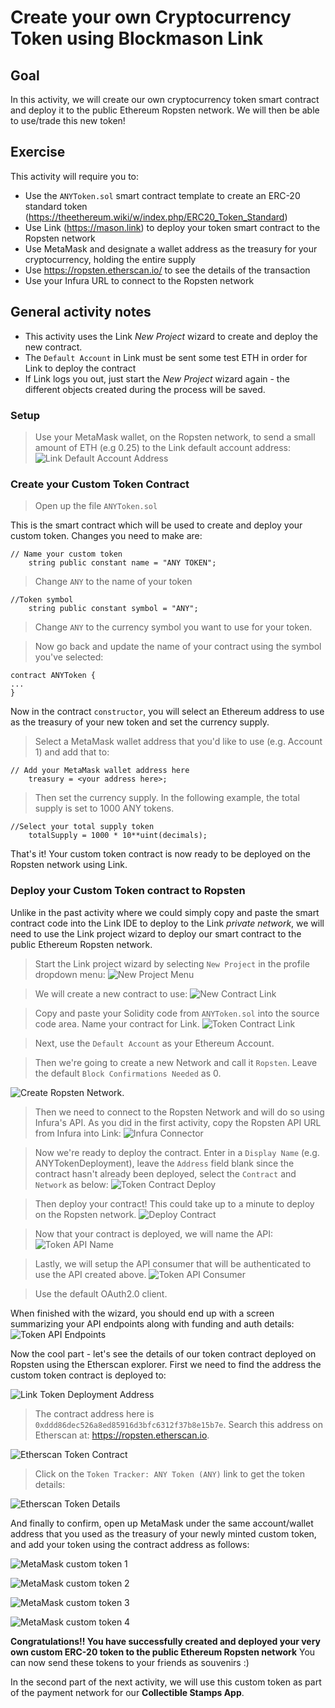 # Create your own Cryptocurrency Token using Blockmason Link
## Goal
In this activity, we will create our own cryptocurrency token smart contract and deploy it to the public Ethereum Ropsten network. We will then be able to use/trade this new token!

## Exercise
This activity will require you to:
* Use the `ANYToken.sol` smart contract template to create an ERC-20 standard token (https://theethereum.wiki/w/index.php/ERC20_Token_Standard)
* Use Link (https://mason.link) to deploy your token smart contract to the Ropsten network
* Use MetaMask and designate a wallet address as the treasury for your cryptocurrency, holding the entire supply
* Use https://ropsten.etherscan.io/ to see the details of the transaction
* Use your Infura URL to connect to the Ropsten network

## General activity notes
* This activity uses the Link *New Project* wizard to create and deploy the new contract. 
* The `Default Account` in Link must be sent some test ETH in order for Link to deploy the contract
* If Link logs you out, just start the *New Project* wizard again - the different objects created during the process will be saved.

### Setup
> Use your MetaMask wallet, on the Ropsten network, to send a small amount of ETH (e.g 0.25) to the Link default account address:
![Link Default Account Address](images/ethereum_accounts.png)

### Create your Custom Token Contract
> Open up the file `ANYToken.sol`

This is the smart contract which will be used to create and deploy your custom token. Changes you need to make are:
```
// Name your custom token
    string public constant name = "ANY TOKEN";
```
> Change `ANY` to the name of your token

```
//Token symbol
    string public constant symbol = "ANY";
```
> Change `ANY` to the currency symbol you want to use for your token. 

> Now go back and update the name of your contract using the symbol you've selected:
```
contract ANYToken {
...
}
```
Now in the contract `constructor`, you will select an Ethereum address to use as the treasury of your new token and set the currency supply. 

> Select a MetaMask wallet address that you'd like to use (e.g. Account 1) and add that to:
```
// Add your MetaMask wallet address here
    treasury = <your address here>;
```

> Then set the currency supply. In the following example, the total supply is set to 1000 ANY tokens.
```
//Select your total supply token
    totalSupply = 1000 * 10**uint(decimals);
```
That's it! Your custom token contract is now ready to be deployed on the Ropsten network using Link.

### Deploy your Custom Token contract to Ropsten
Unlike in the past activity where we could simply copy and paste the smart contract code into the Link IDE to deploy to the Link *private network*, we will need to use the Link project wizard to deploy our smart contract to the public Ethereum Ropsten network.

> Start the Link project wizard by selecting `New Project` in the profile dropdown menu:
![New Project Menu](images/new_project_menu.png)

> We will create a new contract to use:
![New Contract Link](images/new_contract.png)

> Copy and paste your Solidity code from `ANYToken.sol` into the source code area. Name your contract for Link.
![Token Contract Link](images/token_contract_link.png)

> Next, use the `Default Account` as your Ethereum Account.

> Then we're going to create a new Network and call it `Ropsten`. Leave the default `Block Confirmations Needed` as 0. 

![Create Ropsten Network](images/ropsten_network.png).

> Then we need to connect to the Ropsten Network and will do so using Infura's API. As you did in the first activity, copy the Ropsten API URL from Infura into Link:
![Infura Connector](images/infura_connector.png)

> Now we're ready to deploy the contract. Enter in a `Display Name` (e.g. ANYTokenDeployment), leave the `Address` field blank since the contract hasn't already been deployed, select the `Contract` and `Network` as below:
![Token Contract Deploy](images/token_contract_deploy.png)

> Then deploy your contract! This could take up to a minute to deploy on the Ropsten network.
![Deploy Contract](images/deploy_contract.png)

> Now that your contract is deployed, we will name the API:
![Token API Name](images/token_api_name.png)

> Lastly, we will setup the API consumer that will be authenticated to use the API created above.
![Token API Consumer](images/token_api_consumer.png)

> Use the default OAuth2.0 client.

When finished with the wizard, you should end up with a screen summarizing your API endpoints along with funding and auth details:
![Token API Endpoints](images/token_api_endpoints.png)

Now the cool part - let's see the details of our token contract deployed on Ropsten using the Etherscan explorer. First we need to find the address the custom token contract is deployed to:

![Link Token Deployment Address](images/link_token_deployment_address.png)

> The contract address here is `0xddd86dec526a8ed85916d3bfc6312f37b8e15b7e`. Search this address on Etherscan at: https://ropsten.etherscan.io.

![Etherscan Token Contract](images/etherscan_token_contract.png)

> Click on the `Token Tracker: ANY Token (ANY)` link to get the token details:

![Etherscan Token Details](images/etherscan_token_details.png)

And finally to confirm, open up MetaMask under the same account/wallet address that you used as the treasury of your newly minted custom token, and add your token using the contract address as follows:

![MetaMask custom token 1](images/metamask_custom_token_1.png)

![MetaMask custom token 2](images/metamask_custom_token_2.png)

![MetaMask custom token 3](images/metamask_custom_token_3.png)

![MetaMask custom token 4](images/metamask_custom_token_4.png)

**Congratulations!! You have successfully created and deployed your very own custom ERC-20 token to the public Ethereum Ropsten network** You can now send these tokens to your friends as souvenirs :)

In the second part of the next activity, we will use this custom token as part of the payment network for our **Collectible Stamps App**.